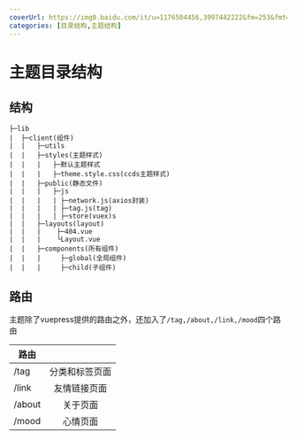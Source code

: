 ```yaml
---
coverUrl: https://img0.baidu.com/it/u=1176504456,3997442222&fm=253&fmt=auto&app=120&f=JPEG?w=641&h=444
categories: [目录结构,主题结构]
---
```




# 主题目录结构

## 结构

```
├─lib
|  ├─client(组件)
|  |   ├─utils
|  |   ├─styles(主题样式)
|  |   |   ├─默认主题样式
|  |   |   ├─theme.style.css(ccds主题样式)
|  |   ├─public(静态文件)
|  |   |   ├─js
|  |   |   | ├─network.js(axios封装)
|  |   |   | ├─tag.js(tag)
|  |   |   | ├─store(vuex)s
|  |   ├─layouts(layout)
|  |   |    ├─404.vue
|  |   |    └Layout.vue
|  |   ├─components(所有组件)
|  |   |     ├─global(全局组件)
|  |   |     ├─child(子组件)
```



## 路由

主题除了vuepress提供的路由之外，还加入了`/tag,/about,/link,/mood`四个路由

| 路由   |               |
| ------ | :-----------: |
| /tag   | 分类和标签页面 |
| /link  | 友情链接页面 |
| /about | 关于页面  |
| /mood | 心情页面 |

